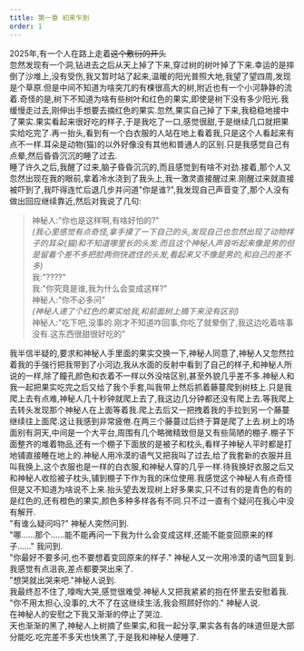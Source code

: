 ```yaml
---
title: 第一章 初来乍到
order: 1
---
```


2025年,有一个人在路上走着~~这个敷衍的开头~~  
忽然发现有一个洞,钻进去之后从天上掉了下来,穿过树的树叶掉了下来.幸运的是摔倒了沙堆上,没有受伤,我又暂时站了起来,温暖的阳光普照大地,我望了望四周,发现是个草原.但是中间不知道为啥突兀的有棵很高大的树,附近也有一个小河静静的流着.奇怪的是,树下不知道为啥有些树叶和红色的果实,即使是树下没有多少阳光.我缓慢走过去,刚伸出手想要去摘红色的果实.忽然,果实自己掉了下来,我稳稳地接中了果实.果实看起来很好吃的样子,于是我吃了一口,感觉很甜,于是继续几口就把果实给吃完了.再一抬头,看到有一个白衣服的人站在地上看着我,只是这个人看起来有点不一样.耳朵是动物(猫)的以外好像没有其他和普通人的区别.只是我感觉自己有点晕,然后昏昏沉沉的睡了过去.    
睡了许久之后,我醒了过来,脑子昏昏沉沉的,而且感觉到有啥不对劲.接着,那个人又忽然出现在我的眼前,拿着冷水浇到了我头上,我一激灵直接醒过来.刚醒过来就直接被吓到了,我吓得连忙后退几步并问道"你是谁?",我发现自己声音变了,那个人没有做出回应继续靠近,然后对我说了几句:  

> 神秘人:"你也是这样啊,有啥好怕的?"  
*(我心里感觉有点奇怪,拿手摸了一下自己的头,发现自己也忽然出现了动物样子的耳朵(猫)和不知道哪里长的头发.而且这个神秘人声音听起来像是男的但是留着个差不多把脸两侧快遮住的头发,看起来又不像是男的,和自己的差不多)*  
我:"????"  
我:"你究竟是谁,我为什么会变成这样?"  
神秘人:"你不必多问"  
*(神秘人递了个红色的果实给我,和前面树上摘下来没有区别)*  
神秘人:"吃下吧,没事的.刚才不知道咋回事,你吃了就晕倒了,我这边吃着啥事没有.这东西很甜很好吃的"   

我半信半疑的,要求和神秘人手里面的果实交换一下,神秘人同意了,神秘人又忽然拉着我的手强行把我带到了小河边,我从水面的反射中看到了自己的样子,和神秘人所说的一样,除了瞳孔颜色和衣着不一样以外没啥区别,甚至外貌几乎差不多.神秘人和我一起把果实吃完之后又给了我个手套,叫我带上然后抓着藤蔓爬到树枝上.只是我爬上去有点难,神秘人几十秒钟就爬上去了,我这边几分钟都还没有爬上去.等我爬上去转头发现那个神秘人在上面等着我.爬上去后又一把拽着我的手拉到另一个藤蔓继续往上面爬.这让我感到非常疲倦.在两三个藤蔓过后终于算是爬了上去.树上的场面别有洞天,中间是一个大平台,周围有几个略微精致但是又有些简陋的棚子.棚子下面整齐的堆着物品,还有一个棚子下面放的是被子和枕头,看样子神秘人平时都是打地铺直接睡在地上的.神秘人用冷漠的语气又把我叫了过去,给了我套新的衣服并且叫我换上,这个衣服也是一样的白衣服,和神秘人穿的几乎一样.待我换好衣服之后又和神秘人收拾被子枕头,铺到棚子下作为我的床位使用.我感觉这个神秘人有点奇怪但是又不知道为啥说不上来.抬头望去发现树上好多果实,只不过有的是青色的有的是红色的,还有橙色的果实,颜色多种多样各有不同.只不过一直有个疑问在我心中没有解开.  
"有谁么疑问吗?" 神秘人突然问到.  
"哪......那个......能不能再问一下我为什么会变成这样,还能不能变回原来的样子......" 我问到.  
"你最好不要多问,也不要想着变回原来的样子." 神秘人又一次用冷漠的语气回复到.  
我感觉有点沮丧,差点都要哭出来了.  
"想哭就出哭来吧."神秘人说到.  
我最终忍不住了,嚎啕大哭,感觉很难受.神秘人又把我紧紧的抱在怀里去安慰着我.  
"你不用太担心,没事的,大不了在这继续生活,我会照顾好你的." 神秘人说.  
在神秘人的安慰之下我又渐渐的停止了哭泣.  
天也渐渐的黑了,神秘人上树摘了些果实,和我一起分享,果实各有各的味道但是大部分能吃.吃完差不多天也快黑了,于是我和神秘人便睡了.  